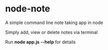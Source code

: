 # node-note
A simple command line note taking app in node

Simply add, view or delete notes via terminal

Run <b>node app.js --help</b> for details
